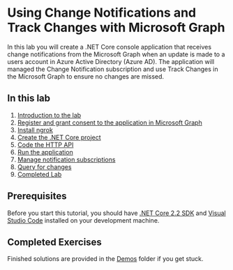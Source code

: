 # Using Change Notifications and Track Changes with Microsoft Graph

In this lab you will create a .NET Core console application that receives change notifications from the Microsoft Graph when an update is made to a users account in Azure Active Directory (Azure AD). The application will managed the Change Notification subscription and use Track Changes in the Microsoft Graph to ensure no changes are missed.

## In this lab

1. [Introduction to the lab](./tutorial/01_intro.md)
1. [Register and grant consent to the application in Microsoft Graph](./tutorial/02_create-app.md)
1. [Install ngrok](./tutorial/03_ngrok.md)
1. [Create the .NET Core project](./tutorial/04_create-project.md)
1. [Code the HTTP API](./tutorial/05_add-code.md)
1. [Run the application](./tutorial/06_run.md)
1. [Manage notification subscriptions](./tutorial/07_subbscription-management.md)
1. [Query for changes](./tutorial/08_deltaquery.md)
1. [Completed Lab](./tutorial/09_completed.md)

## Prerequisites

Before you start this tutorial, you should have [.NET Core 2.2 SDK](https://dotnet.microsoft.com/download) and [Visual Studio Code](https://code.visualstudio.com/) installed on your development machine. 

## Completed Exercises

Finished solutions are provided in the [Demos](./Demos) folder if you get stuck.